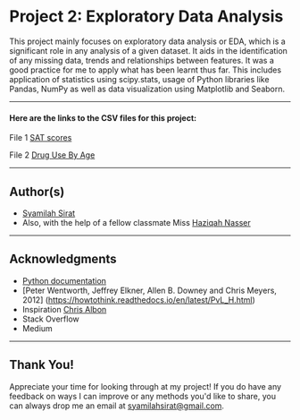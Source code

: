 # Project 2: Exploratory Data Analysis


This project mainly focuses on exploratory data analysis or EDA, which is a significant role in any analysis of a given dataset. It aids in the identification of any missing data, trends and relationships between features. It was a good practice for me to apply what has been learnt thus far. This includes application of statistics using scipy.stats, usage of Python libraries like Pandas, NumPy as well as data visualization using Matplotlib and Seaborn.



----
#### Here are the links to the CSV files for this project:
File 1 [SAT scores](https://github.com/SyamilahMS/Projects/blob/master/Project-2/sat_scores.csv)

File 2 [Drug Use By Age](https://github.com/SyamilahMS/Projects/blob/master/Project-2/drug-use-by-age.csv)


----
## Author(s) 
* [Syamilah Sirat](https://github.com/SyamilahMS)
* Also, with the help of a fellow classmate 
 Miss [Haziqah Nasser](https://github.com/HaziqahNasser)

----
## Acknowledgments 
* [Python documentation](https://docs.python.org/3/library/csv.html)
* [Peter Wentworth, Jeffrey Elkner, Allen B. Downey and Chris Meyers, 2012] (https://howtothink.readthedocs.io/en/latest/PvL_H.html)
* Inspiration [Chris Albon](https://chrisalbon.com/) 
* Stack Overflow
* Medium

----
## Thank You! 
Appreciate your time for looking through at my project! If you do have any feedback on ways I can improve or any methods you'd like to share, you can always drop me an email at syamilahsirat@gmail.com.